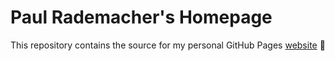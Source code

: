 # Paul Rademacher's Homepage

This repository contains the source for my personal GitHub Pages [website](https://rademacher-p.github.io) :wave:


